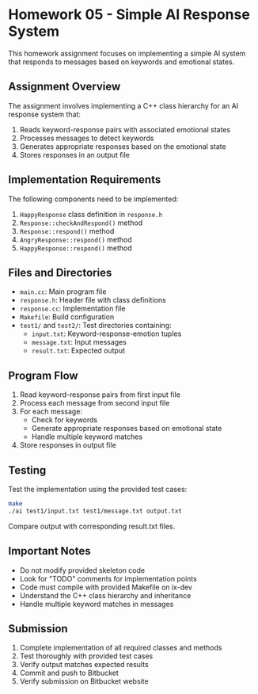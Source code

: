 # Homework 05 - Simple AI Response System

This homework assignment focuses on implementing a simple AI system that responds to messages based on keywords and emotional states.

## Assignment Overview

The assignment involves implementing a C++ class hierarchy for an AI response system that:
1. Reads keyword-response pairs with associated emotional states
2. Processes messages to detect keywords
3. Generates appropriate responses based on the emotional state
4. Stores responses in an output file

## Implementation Requirements

The following components need to be implemented:

1. `HappyResponse` class definition in `response.h`
2. `Response::checkAndRespond()` method
3. `Response::respond()` method
4. `AngryResponse::respond()` method
5. `HappyResponse::respond()` method

## Files and Directories

- `main.cc`: Main program file
- `response.h`: Header file with class definitions
- `response.cc`: Implementation file
- `Makefile`: Build configuration
- `test1/` and `test2/`: Test directories containing:
  - `input.txt`: Keyword-response-emotion tuples
  - `message.txt`: Input messages
  - `result.txt`: Expected output

## Program Flow

1. Read keyword-response pairs from first input file
2. Process each message from second input file
3. For each message:
   - Check for keywords
   - Generate appropriate responses based on emotional state
   - Handle multiple keyword matches
4. Store responses in output file

## Testing

Test the implementation using the provided test cases:
```bash
make
./ai test1/input.txt test1/message.txt output.txt
```

Compare output with corresponding result.txt files.

## Important Notes

- Do not modify provided skeleton code
- Look for "TODO" comments for implementation points
- Code must compile with provided Makefile on ix-dev
- Understand the C++ class hierarchy and inheritance
- Handle multiple keyword matches in messages

## Submission

1. Complete implementation of all required classes and methods
2. Test thoroughly with provided test cases
3. Verify output matches expected results
4. Commit and push to Bitbucket
5. Verify submission on Bitbucket website 